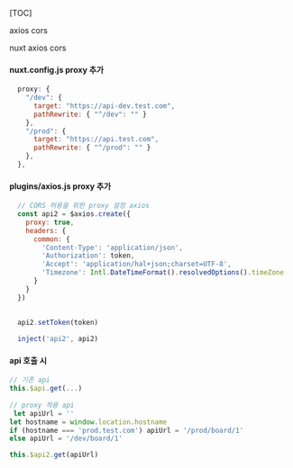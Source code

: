 [TOC]

axios cors

nuxt axios cors



#### nuxt.config.js proxy 추가

```js
  proxy: {
    "/dev": {
      target: "https://api-dev.test.com",
      pathRewrite: { "^/dev": "" }
    },
    "/prod": {
      target: "https://api.test.com",
      pathRewrite: { "^/prod": "" }
    },
  },
```



#### plugins/axios.js proxy 추가

```js
  // CORS 허용을 위한 proxy 설정 axios
  const api2 = $axios.create({
    proxy: true,
    headers: {
      common: {
        'Content-Type': 'application/json',
        'Authorization': token,
        'Accept': 'application/hal+json;charset=UTF-8',
        'Timezone': Intl.DateTimeFormat().resolvedOptions().timeZone
      }
    }
  })
  
  
  api2.setToken(token)

  inject('api2', api2)
```



#### api 호출 시

```js
// 기존 api
this.$api.get(...)
              
// proxy 적용 api
 let apiUrl = ''
let hostname = window.location.hostname
if (hostname === 'prod.test.com') apiUrl = '/prod/board/1'
else apiUrl = '/dev/board/1'

this.$api2.get(apiUrl)   
```

